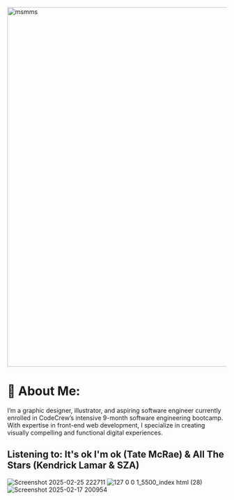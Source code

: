 <img width="826" alt="msmms" src="https://github.com/user-attachments/assets/1c5d5b5b-c252-45ab-a9cb-80b8ff26417c" />

# 🌱 About Me:
I’m a graphic designer, illustrator, and aspiring software engineer currently enrolled in CodeCrew’s intensive 9-month software engineering bootcamp. With expertise in front-end web development, I specialize in creating visually compelling and functional digital experiences.
 
 ## Listening to: It's ok I'm ok (Tate McRae) & All The Stars (Kendrick Lamar & SZA)
![Screenshot 2025-02-25 222711](https://github.com/user-attachments/assets/29db9a3a-29a9-4417-a5b6-b3b0ef91eb3b)
![127 0 0 1_5500_index html (28)](https://github.com/user-attachments/assets/2421d81f-9c07-493a-a0c6-21dd1dded00f)
![Screenshot 2025-02-17 200954](https://github.com/user-attachments/assets/84cb86a3-f424-46d5-a8e8-c05b0670bc9a)







